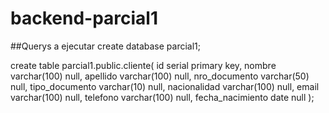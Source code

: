 # backend-parcial1

##Querys a ejecutar
create database parcial1;

create table parcial1.public.cliente(
	id serial primary key,
	nombre varchar(100) null,
	apellido varchar(100) null,
	nro_documento varchar(50) null,
	tipo_documento varchar(10) null,
	nacionalidad varchar(100) null, 
	email varchar(100) null, 
	telefono varchar(100) null, 
	fecha_nacimiento date null
);
